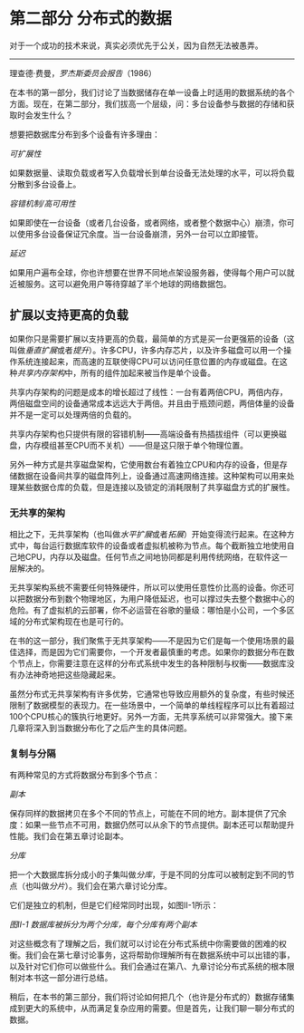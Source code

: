 # 第二部分 分布式的数据

对于一个成功的技术来说，真实必须优先于公关，因为自然无法被愚弄。

---

理查德·费曼，*罗杰斯委员会报告*（1986）

在本书的第一部分，我们讨论了当数据储存在单一设备上时适用的数据系统的各个方面。现在，在第二部分，我们拔高一个层级，问：多台设备参与数据的存储和获取时会发生什么？

想要把数据库分布到多个设备有许多理由：

*可扩展性*

如果数据量、读取负载或者写入负载增长到单台设备无法处理的水平，可以将负载分散到多台设备上。

*容错机制/高可用性*

如果即使在一台设备（或者几台设备，或者网络，或者整个数据中心）崩溃，你可以使用多台设备保证冗余度。当一台设备崩溃，另外一台可以立即接管。

*延迟*

如果用户遍布全球，你也许想要在世界不同地点架设服务器，使得每个用户可以就近被服务。这可以避免用户等待穿越了半个地球的网络数据包。

## 扩展以支持更高的负载

如果你只是需要扩展以支持更高的负载，最简单的方式是买一台更强筋的设备（这叫做*垂直扩展*或者*提升*）。许多CPU，许多内存芯片，以及许多磁盘可以用一个操作系统连接起来，而高速的互联使得CPU可以访问任意位置的内存或磁盘。在这种*共享内存架构*中，所有的组件加起来被当作是单个设备。

共享内存架构的问题是成本的增长超过了线性：一台有着两倍CPU，两倍内存，两倍磁盘空间的设备通常成本远远大于两倍。并且由于瓶颈问题，两倍体量的设备并不是一定可以处理两倍的负载的。

共享内存架构也只提供有限的容错机制——高端设备有热插拔组件（可以更换磁盘，内存模组甚至CPU而不关机）——但是这只限于单个物理位置。

另外一种方式是共享磁盘架构，它使用数台有着独立CPU和内存的设备，但是存储数据在设备间共享的磁盘阵列上，设备通过高速网络连接。这种架构可以用来处理某些数据仓库的负载，但是连接以及锁定的消耗限制了共享磁盘方式的扩展性。

### 无共享的架构

相比之下，无共享架构（也叫做*水平扩展*或者*拓展*）开始变得流行起来。在这种方式中，每台运行数据库软件的设备或者虚拟机被称为节点。每个截断独立地使用自己地CPU，内存以及磁盘。任何节点之间地协同都是利用传统网络，在软件这一层解决的。

无共享架构系统不需要任何特殊硬件，所以可以使用任意性价比高的设备。你还可以把数据分布到数个物理地区，为用户降低延迟，也可以撑过失去整个数据中心的危险。有了虚拟机的云部署，你不必运营在谷歌的量级：哪怕是小公司，一个多区域的分布式架构现在也是可行的。

在书的这一部分，我们聚焦于无共享架构——不是因为它们是每一个使用场景的最佳选择，而是因为它们需要你，一个开发者最慎重的考虑。如果你的数据分布在数个节点上，你需要注意在这样的分布式系统中发生的各种限制与权衡——数据库没有办法神奇地把这些隐藏起来。

虽然分布式无共享架构有许多优势，它通常也导致应用额外的复杂度，有些时候还限制了数据模型的表现力。在一些场景中，一个简单的单线程程序可以比有着超过100个CPU核心的簇执行地更好。另外一方面，无共享系统可以非常强大。接下来几章将深入到当数据分布化了之后产生的具体问题。

### 复制与分隔

有两种常见的方式将数据分布到多个节点：

*副本*

保存同样的数据拷贝在多个不同的节点上，可能在不同的地方。副本提供了冗余度：如果一些节点不可用，数据仍然可以从余下的节点提供。副本还可以帮助提升性能。我们会在第五章讨论副本。

*分库*

把一个大数据库拆分成小的子集叫做*分库*，于是不同的分库可以被制定到不同的节点（也叫做*分片*）。我们会在第六章讨论分库。

它们是独立的机制，但是它们经常同时出现，如图II-1所示：

*图II-1 数据库被拆分为两个分库，每个分库有两个副本*

对这些概念有了理解之后，我们就可以讨论在分布式系统中你需要做的困难的权衡。我们会在第七章讨论事务，这将帮助你理解所有在数据系统中可以出错的事，以及针对它们你可以做些什么。我们会通过在第八、九章讨论分布式系统的根本限制对本书这一部分进行总结。

稍后，在本书的第三部分，我们将讨论如何把几个（也许是分布式的）数据存储集成到更大的系统中，从而满足复杂应用的需要。但是首先，让我们聊一聊分布式的数据。